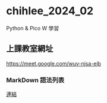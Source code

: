 # chihlee_2024_02
Python &amp; Pico W 學習

## 上課教室網址
https://meet.google.com/wuv-njsa-ejb

### MarkDown 語法列表
[連結](https://hackmd.io/@eMP9zQQ0Qt6I8Uqp2Vqy6w/SyiOheL5N/%2FBVqowKshRH246Q7UDyodFA?type=book#%E5%AD%97%E9%AB%94%E5%A4%A7%E5%B0%8F)